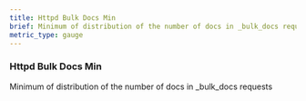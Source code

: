 ```yaml
---
title: Httpd Bulk Docs Min
brief: Minimum of distribution of the number of docs in _bulk_docs requests
metric_type: gauge
---
```

### Httpd Bulk Docs Min

Minimum of distribution of the number of docs in _bulk_docs requests